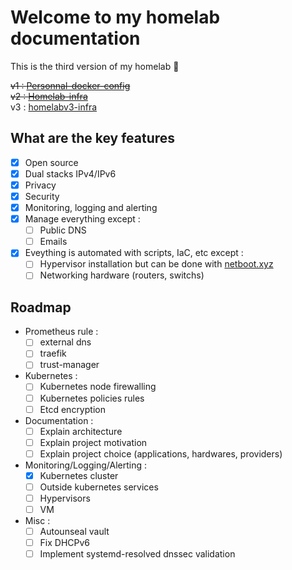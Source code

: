 # Welcome to my homelab documentation

This is the third version of my homelab :rocket:

~~v1 : [Personnal-docker-config](https://github.com/M0NsTeRRR/Personnal-docker-config)~~  
~~v2 : [Homelab-infra](https://github.com/M0NsTeRRR/Homelab-infra)~~  
v3 : [homelabv3-infra](https://github.com/M0NsTeRRR/homelabv3-infra)

## What are the key features

- [x] Open source
- [x] Dual stacks IPv4/IPv6
- [x] Privacy
- [x] Security
- [x] Monitoring, logging and alerting
- [x] Manage everything except :
    * [ ] Public DNS
    * [ ] Emails
- [x] Eveything is automated with scripts, IaC, etc except :
    * [ ] Hypervisor installation but can be done with [netboot.xyz](https://netboot.xyz/)
    * [ ] Networking hardware (routers, switchs)

## Roadmap

- Prometheus rule :
    * [ ] external dns
    * [ ] traefik
    * [ ] trust-manager
- Kubernetes :
    * [ ] Kubernetes node firewalling
    * [ ] Kubernetes policies rules
    * [ ] Etcd encryption
- Documentation :
    * [ ] Explain architecture
    * [ ] Explain project motivation
    * [ ] Explain project choice (applications, hardwares, providers)
- Monitoring/Logging/Alerting :
    * [x] Kubernetes cluster
    * [ ] Outside kubernetes services
    * [ ] Hypervisors
    * [ ] VM
- Misc :
    * [ ] Autounseal vault
    * [ ] Fix DHCPv6
    * [ ] Implement systemd-resolved dnssec validation

